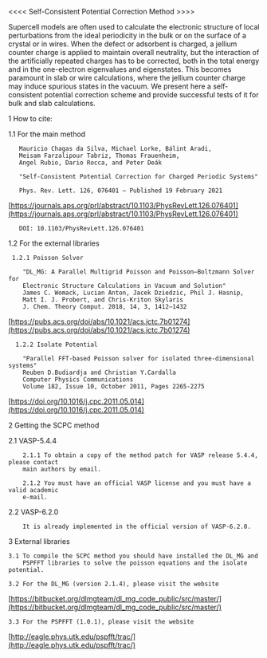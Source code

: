 
<<<< Self-Consistent Potential Correction Method >>>>

  Supercell models are often used to calculate the electronic 
  structure of local perturbations from the ideal periodicity 
  in the bulk or on the surface of a crystal or in wires. When 
  the defect or adsorbent is charged, a jellium counter charge 
  is applied to maintain overall neutrality, but the interaction 
  of the artificially repeated charges has to be corrected, both 
  in the total energy and in the one-electron eigenvalues and 
  eigenstates. This becomes paramount in slab or wire calculations, 
  where the jellium counter charge may induce spurious states in 
  the vacuum. We present here a self-consistent potential correction 
  scheme and provide successful tests of it for bulk and slab 
  calculations.
  
  1 How to cite:

   1.1 For the main method


       Mauricio Chagas da Silva, Michael Lorke, Bálint Aradi, 
       Meisam Farzalipour Tabriz, Thomas Frauenheim, 
       Angel Rubio, Dario Rocca, and Peter Deák

       "Self-Consistent Potential Correction for Charged Periodic Systems"

       Phys. Rev. Lett. 126, 076401 – Published 19 February 2021

[https://journals.aps.org/prl/abstract/10.1103/PhysRevLett.126.076401](https://journals.aps.org/prl/abstract/10.1103/PhysRevLett.126.076401)

       DOI: 10.1103/PhysRevLett.126.076401


   1.2 For the external libraries

     1.2.1 Poisson Solver

        "DL_MG: A Parallel Multigrid Poisson and Poisson–Boltzmann Solver for 
        Electronic Structure Calculations in Vacuum and Solution"
        James C. Womack, Lucian Anton, Jacek Dziedzic, Phil J. Hasnip, 
        Matt I. J. Probert, and Chris-Kriton Skylaris
        J. Chem. Theory Comput. 2018, 14, 3, 1412–1432

[https://pubs.acs.org/doi/abs/10.1021/acs.jctc.7b01274](https://pubs.acs.org/doi/abs/10.1021/acs.jctc.7b01274)

      1.2.2 Isolate Potential 

        "Parallel FFT-based Poisson solver for isolated three-dimensional systems"
        Reuben D.Budiardja and Christian Y.Cardalla
        Computer Physics Communications
        Volume 182, Issue 10, October 2011, Pages 2265-2275

[https://doi.org/10.1016/j.cpc.2011.05.014](https://doi.org/10.1016/j.cpc.2011.05.014)

  2 Getting the SCPC method

   2.1 VASP-5.4.4

        2.1.1 To obtain a copy of the method patch for VASP release 5.4.4, please contact
        main authors by email. 
    
        2.1.2 You must have an official VASP license and you must have a valid academic 
        e-mail.

   2.2 VASP-6.2.0

        It is already implemented in the official version of VASP-6.2.0.

  3 External libraries 

    3.1 To compile the SCPC method you should have installed the DL_MG and 
        PSPFFT libraries to solve the poisson equations and the isolate potential. 

    3.2 For the DL_MG (version 2.1.4), please visit the website 

[https://bitbucket.org/dlmgteam/dl_mg_code_public/src/master/](https://bitbucket.org/dlmgteam/dl_mg_code_public/src/master/)

    3.3 For the PSPFFT (1.0.1), please visit the website

[http://eagle.phys.utk.edu/pspfft/trac/](http://eagle.phys.utk.edu/pspfft/trac/)




